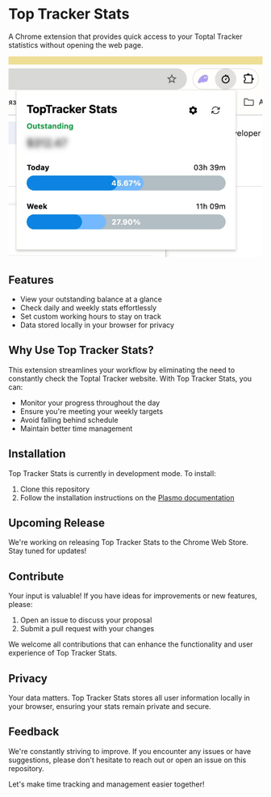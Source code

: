 # Top Tracker Stats

A Chrome extension that provides quick access to your Toptal Tracker statistics without opening the web page.

![Top Tracker Stats Extension](https://github.com/Olenius/top-tracker-stats/blob/main/assets/extension.png?raw=true)

## Features

- View your outstanding balance at a glance
- Check daily and weekly stats effortlessly
- Set custom working hours to stay on track
- Data stored locally in your browser for privacy

## Why Use Top Tracker Stats?

This extension streamlines your workflow by eliminating the need to constantly check the Toptal Tracker website. With Top Tracker Stats, you can:

- Monitor your progress throughout the day
- Ensure you're meeting your weekly targets
- Avoid falling behind schedule
- Maintain better time management

## Installation

Top Tracker Stats is currently in development mode. To install:

1. Clone this repository
2. Follow the installation instructions on the [Plasmo documentation](https://docs.plasmo.com/)

## Upcoming Release

We're working on releasing Top Tracker Stats to the Chrome Web Store. Stay tuned for updates!

## Contribute

Your input is valuable! If you have ideas for improvements or new features, please:

1. Open an issue to discuss your proposal
2. Submit a pull request with your changes

We welcome all contributions that can enhance the functionality and user experience of Top Tracker Stats.

## Privacy

Your data matters. Top Tracker Stats stores all user information locally in your browser, ensuring your stats remain private and secure.

## Feedback

We're constantly striving to improve. If you encounter any issues or have suggestions, please don't hesitate to reach out or open an issue on this repository.

Let's make time tracking and management easier together!
